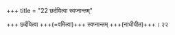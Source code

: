 +++
title = "22 छर्दयित्वा स्वप्नान्तम्"

+++
छर्दयित्वा +++(=वमित्वा)+++ स्वप्नान्तम् +++(नाधीयीत)+++। २२